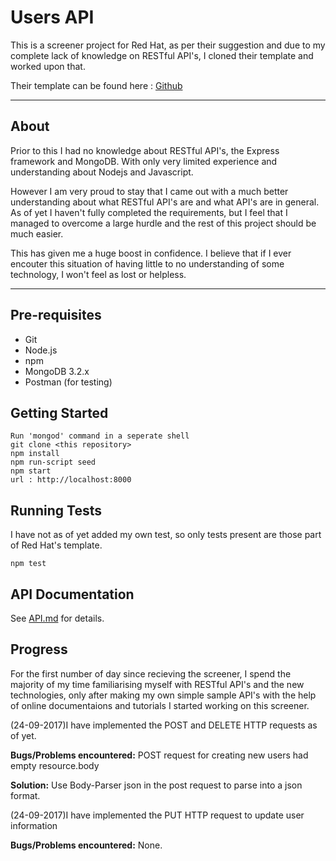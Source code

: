 # Users API

This is a screener project for Red Hat, as per their suggestion and due to my complete lack of knowledge on RESTful API's, I cloned their template and worked upon that.

Their template can be found here : [Github](https://github.com/feedhenry/users-api)

---

## About

Prior to this I had no knowledge about RESTful API's, the Express framework and MongoDB. With only very limited experience and understanding about Nodejs and Javascript. 

However I am very proud to stay that I came out with a much better understanding about what RESTful API's are and what API's are in general. As of yet I haven't fully completed the requirements, but I feel that I managed to overcome a large hurdle and the rest of this project should be much easier.

This has given me a huge boost in confidence. I believe that if I ever encouter this situation of having little to no understanding of some technology, I won't feel as lost or helpless.

---

## Pre-requisites

- Git
- Node.js
- npm
- MongoDB 3.2.x
- Postman (for testing)

## Getting Started
    
    Run 'mongod' command in a seperate shell
    git clone <this repository>
    npm install
    npm run-script seed
    npm start
    url : http://localhost:8000

## Running Tests

I have not as of yet added my own test, so only tests present are those part of Red Hat's template.

    npm test
    
## API Documentation

See [API.md](API.md) for details.


## Progress

For the first number of day since recieving the screener, I spend the majority of my time familiarising myself with RESTful API's and the new technologies, only after making my own simple sample API's with the help of online documentaions and tutorials I started working on this screener.


(24-09-2017)I have implemented the POST and DELETE HTTP requests as of yet.


__Bugs/Problems encountered:__ POST request for creating new users had empty resource.body

__Solution:__ Use Body-Parser json in the post request to parse into a json format.


(24-09-2017)I have implemented the PUT HTTP request to update user information


__Bugs/Problems encountered:__ None.